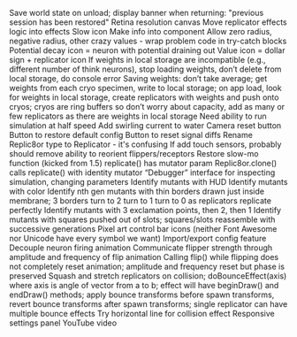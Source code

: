 Save world state on unload; display banner when returning: "previous session has been restored"
Retina resolution canvas
Move replicator effects logic into effects
Slow icon
Make info into component
Allow zero radius, negative radius, other crazy values - wrap problem code in try-catch blocks
Potential decay icon = neuron with potential draining out
Value icon = dollar sign + replicator icon
If weights in local storage are incompatible (e.g., different number of think neurons), stop loading weights, don’t delete from local storage, do console error
Saving weights: don’t take average; get weights from each cryo specimen, write to local storage; on app load, look for weights in local storage, create replicators with weights and push onto cryos; cryos are ring buffers so don’t worry about capacity, add as many or few replicators as there are weights in local storage
Need ability to run simulation at half speed
Add swirling current to water
Camera reset button
Button to restore default config
Button to reset signal diffs
Rename Replic8or type to Replicator - it's confusing
If add touch sensors, probably should remove ability to reorient flippers/receptors
Restore slow-mo function (kicked from 1.5)
replicate() has mutator param
Replic8or.clone() calls replicate() with identity mutator
“Debugger” interface for inspecting simulation, changing parameters
Identify mutants with HUD
Identify mutants with color
Identify nth gen mutants with thin borders drawn just inside membrane; 3 borders turn to 2 turn to 1 turn to 0 as replicators replicate perfectly
Identify mutants with 3 exclamation points, then 2, then 1
Identify mutants with squares pushed out of slots; squares/slots reassemble with successive generations
Pixel art control bar icons (neither Font Awesome nor Unicode have every symbol we want)
Import/export config feature
Decouple neuron firing animation
Communicate flipper strength through amplitude and frequency of flip animation
Calling flip() while flipping does not completely reset animation; amplitude and frequency reset but phase is preserved
Squash and stretch replicators on collision; doBounceEffect(axis) where axis is angle of vector from a to b; effect will have beginDraw() and endDraw() methods; apply bounce transforms before spawn transforms, revert bounce transforms after spawn transforms; single replicator can have multiple bounce effects
Try horizontal line for collision effect
Responsive settings panel
YouTube video